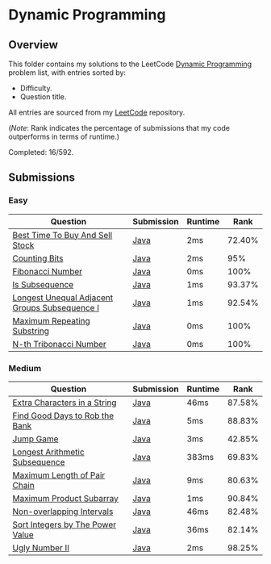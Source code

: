 # Dynamic Programming

## Overview
This folder contains my solutions to the LeetCode [Dynamic Programming](https://leetcode.com/problem-list/dynamic-programming/) problem list,
with entries sorted by:
- Difficulty.
- Question title.

All entries are sourced from my [LeetCode](https://github.com/shumarb/leetcode) repository.

(*Note*: Rank indicates the percentage of submissions that my code outperforms in terms of runtime.)

Completed: 16/592.

## Submissions
### Easy
| Question                                                                                                                                  | Submission                                                                                                        | Runtime | Rank   |
|-------------------------------------------------------------------------------------------------------------------------------------------|-------------------------------------------------------------------------------------------------------------------|---------|--------|
| [Best Time To Buy And Sell Stock](https://leetcode.com/problems/best-time-to-buy-and-sell-stock/description/)                             | [Java](https://github.com/shumarb/leetcode/blob/main/submissions/BestTimeToBuyAndSellStock.java)                  | 2ms     | 72.40% |
| [Counting Bits](https://leetcode.com/problems/counting-bits/description/)                                                                 | [Java](https://github.com/shumarb/leetcode/blob/main/submissions/CountingBits.java)                               | 2ms     | 95%    |
| [Fibonacci Number](https://leetcode.com/problems/fibonacci-number/description/)                                                           | [Java](https://github.com/shumarb/leetcode/blob/main/submissions/FibonacciNumber.java)                            | 0ms     | 100%   |
| [Is Subsequence](https://leetcode.com/problems/is-subsequence/description/)                                                               | [Java](https://github.com/shumarb/leetcode/blob/main/submissions/IsSubsequence.java)                              | 1ms     | 93.37% |
| [Longest Unequal Adjacent Groups Subsequence I](https://leetcode.com/problems/longest-unequal-adjacent-groups-subsequence-i/description/) | [Java](https://github.com/shumarb/leetcode/blob/main/submissions/LongestUnequalAdjacentGroupsSubsequenceOne.java) | 1ms     | 92.54% |
| [Maximum Repeating Substring](https://leetcode.com/problems/maximum-repeating-substring/description/)                                     | [Java](https://github.com/shumarb/leetcode/blob/main/submissions/MaximumRepeatingSubstring.java)                  | 0ms     | 100%   |
| [N-th Tribonacci Number](https://leetcode.com/problems/n-th-tribonacci-number/description/)                                               | [Java](https://github.com/shumarb/leetcode/blob/main/submissions/NthTribonacciNumber.java)                        | 0ms     | 100%   |

### Medium
| Question                                                                                                        | Submission                                                                                          | Runtime | Rank   |
|-----------------------------------------------------------------------------------------------------------------|-----------------------------------------------------------------------------------------------------|---------|--------|
| [Extra Characters in a String](https://leetcode.com/problems/extra-characters-in-a-string/description/)         | [Java](https://github.com/shumarb/leetcode/blob/main/submissions/ExtraCharactersInAString.java)     | 46ms    | 87.58% | 
| [Find Good Days to Rob the Bank](https://leetcode.com/problems/find-good-days-to-rob-the-bank/description/)     | [Java](https://github.com/shumarb/leetcode/blob/main/submissions/FindGoodDaysToRobTheBank.java)     | 5ms     | 88.83% |
| [Jump Game](https://leetcode.com/problems/jump-game/description/)                                               | [Java](https://github.com/shumarb/leetcode/blob/main/submissions/JumpGame.java)                     | 3ms     | 42.85% |
| [Longest Arithmetic Subsequence](https://leetcode.com/problems/longest-arithmetic-subsequence/description/)     | [Java](https://github.com/shumarb/leetcode/blob/main/submissions/LongestArithmeticSubsequence.java) | 383ms   | 69.83% |
| [Maximum Length of Pair Chain](https://leetcode.com/problems/maximum-gap/description/)                          | [Java](https://github.com/shumarb/leetcode/blob/main/submissions/MaximumLengthOfPairChain.java)     | 9ms     | 80.63% |
| [Maximum Product Subarray](https://leetcode.com/problems/maximum-product-subarray/description/)                 | [Java](https://github.com/shumarb/leetcode/blob/main/submissions/MaximumProductSubarray.java)       | 1ms     | 90.84% |
| [Non-overlapping Intervals](https://leetcode.com/problems/non-overlapping-intervals/description/)               | [Java](https://github.com/shumarb/leetcode/blob/main/submissions/NonOverlappingIntervals.java)      | 46ms    | 82.48% |
| [Sort Integers by The Power Value](https://leetcode.com/problems/sort-integers-by-the-power-value/description/) | [Java](https://github.com/shumarb/leetcode/blob/main/submissions/SortIntegersByThePowerValue.java)  | 36ms    | 82.14% |
| [Ugly Number II](https://leetcode.com/problems/ugly-number-ii/description/)                                     | [Java](https://github.com/shumarb/leetcode/blob/main/submissions/UglyNumberTwo.java)                | 2ms     | 98.25% | 
